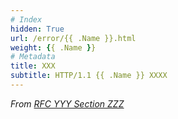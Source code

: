 ```yaml
---
# Index
hidden: True
url: /error/{{ .Name }}.html
weight: {{ .Name }}
# Metadata
title: XXX
subtitle: HTTP/1.1 {{ .Name }} XXXX
---
```


<cite>From [RFC YYY Section ZZZ](https://tools.ietf.org/html/rfcYYYY#section-ZZZ)</cite>
